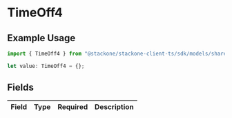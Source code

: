 # TimeOff4

## Example Usage

```typescript
import { TimeOff4 } from "@stackone/stackone-client-ts/sdk/models/shared";

let value: TimeOff4 = {};
```

## Fields

| Field       | Type        | Required    | Description |
| ----------- | ----------- | ----------- | ----------- |